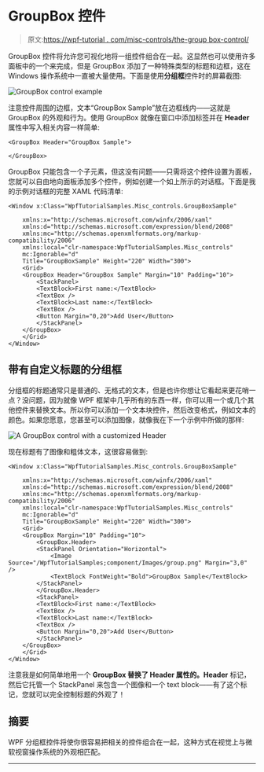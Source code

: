 # GroupBox 控件

> 原文:[https://wpf-tutorial . com/misc-controls/the-group box-control/](https://wpf-tutorial.com/misc-controls/the-groupbox-control/)

GroupBox 控件将允许您可视化地将一组控件组合在一起。这显然也可以使用许多面板中的一个来完成，但是 GroupBox 添加了一种特殊类型的标题和边框，这在 Windows 操作系统中一直被大量使用。下面是使用**分组框**控件时的屏幕截图:

![](../Images/4e20dcf24e72d3c0436aaeb0119e2cc4.png "GroupBox control example")

注意控件周围的边框，文本“GroupBox Sample”放在边框线内——这就是 GroupBox 的外观和行为。使用 GroupBox 就像在窗口中添加标签并在 **Header** 属性中写入相关内容一样简单:

```
<GroupBox Header="GroupBox Sample">

</GroupBox>
```

GroupBox 只能包含一个子元素，但这没有问题——只需将这个控件设置为面板，您就可以自由地向面板添加多个控件，例如创建一个如上所示的对话框。下面是我的示例对话框的完整 XAML 代码清单:

```
<Window x:Class="WpfTutorialSamples.Misc_controls.GroupBoxSample"

    xmlns:x="http://schemas.microsoft.com/winfx/2006/xaml"
    xmlns:d="http://schemas.microsoft.com/expression/blend/2008"
    xmlns:mc="http://schemas.openxmlformats.org/markup-compatibility/2006"
    xmlns:local="clr-namespace:WpfTutorialSamples.Misc_controls"
    mc:Ignorable="d"
    Title="GroupBoxSample" Height="220" Width="300">
    <Grid>
    <GroupBox Header="GroupBox Sample" Margin="10" Padding="10">
        <StackPanel>
        <TextBlock>First name:</TextBlock>
        <TextBox />
        <TextBlock>Last name:</TextBlock>
        <TextBox />
        <Button Margin="0,20">Add User</Button>
        </StackPanel>
    </GroupBox>
    </Grid>
</Window>
```

<input type="hidden" name="IL_IN_ARTICLE">

## 带有自定义标题的分组框

分组框的标题通常只是普通的、无格式的文本，但是也许你想让它看起来更花哨一点？没问题，因为就像 WPF 框架中几乎所有的东西一样，你可以用一个或几个其他控件来替换文本。所以你可以添加一个文本块控件，然后改变格式，例如文本的颜色。如果您愿意，您甚至可以添加图像，就像我在下一个示例中所做的那样:

![](../Images/9fa48be4c371a2f713515d17e2e9b8cd.png "A GroupBox control with a customized Header")

现在标题有了图像和粗体文本，这很容易做到:

```
<Window x:Class="WpfTutorialSamples.Misc_controls.GroupBoxSample"

    xmlns:x="http://schemas.microsoft.com/winfx/2006/xaml"
    xmlns:d="http://schemas.microsoft.com/expression/blend/2008"
    xmlns:mc="http://schemas.openxmlformats.org/markup-compatibility/2006"
    xmlns:local="clr-namespace:WpfTutorialSamples.Misc_controls"
    mc:Ignorable="d"
    Title="GroupBoxSample" Height="220" Width="300">
    <Grid>
    <GroupBox Margin="10" Padding="10">
        <GroupBox.Header>
        <StackPanel Orientation="Horizontal">
            <Image Source="/WpfTutorialSamples;component/Images/group.png" Margin="3,0" />
            <TextBlock FontWeight="Bold">GroupBox Sample</TextBlock>
        </StackPanel>
        </GroupBox.Header>
        <StackPanel>
        <TextBlock>First name:</TextBlock>
        <TextBox />
        <TextBlock>Last name:</TextBlock>
        <TextBox />
        <Button Margin="0,20">Add User</Button>
        </StackPanel>
    </GroupBox>
    </Grid>
</Window>
```

注意我是如何简单地用一个 **GroupBox 替换了 Header 属性的。Header** 标记，然后它托管一个 StackPanel 来包含一个图像和一个 text block——有了这个标记，您就可以完全控制标题的外观了！

## 摘要

WPF 分组框控件将使你很容易把相关的控件组合在一起，这种方式在视觉上与微软视窗操作系统的外观相匹配。

* * *